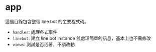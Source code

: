 # app
這個目錄包含整個 line bot 的主要程式碼。

- `handler`: 處理各式事件
- `linebot`: 建立 line bot instance 並處理簡單的訊息，基本上也不需修改
- `views`: 測試是否活著，不須改動